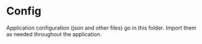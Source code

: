 # Config

Application configuration (json and other files) go in this folder. Import them as needed throughout the application.
